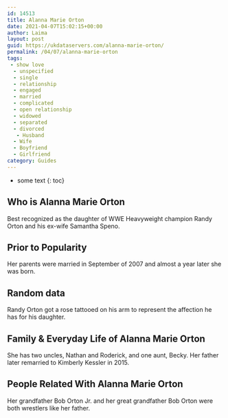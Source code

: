 ```yaml
---
id: 14513
title: Alanna Marie Orton
date: 2021-04-07T15:02:15+00:00
author: Laima
layout: post
guid: https://ukdataservers.com/alanna-marie-orton/
permalink: /04/07/alanna-marie-orton
tags:
 - show love
  - unspecified
  - single
  - relationship
  - engaged
  - married
  - complicated
  - open relationship
  - widowed
  - separated
  - divorced
   - Husband
  - Wife
  - Boyfriend
  - Girlfriend
category: Guides
---
```


* some text
{: toc}


## Who is Alanna Marie Orton
                  
                  
                  
Best recognized as the daughter of WWE Heavyweight champion Randy Orton and his ex-wife Samantha Speno.
                  
              
            
              
            
                
                
                
## Prior to Popularity
                  
                  
                  
Her parents were married in September of 2007 and almost a year later she was born.
                  
              
            
              
            
                
                
                
## Random data
                  
                  
                  
Randy Orton got a rose tattooed on his arm to represent the affection he has for his daughter.
                  
              
            
              
            
                
                
                
## Family & Everyday Life of Alanna Marie Orton
                  
                  
                  
She has two uncles, Nathan and Roderick, and one aunt, Becky. Her father later remarried to Kimberly Kessler in 2015.
                  
              
            
              
            
                
                
                
## People Related With Alanna Marie Orton
                  
                  
                  
Her grandfather Bob Orton Jr. and her great grandfather Bob Orton were both wrestlers like her father.
                  
              
            
              
            
                
              
            
              
              
            
            
              
            
          
          
          